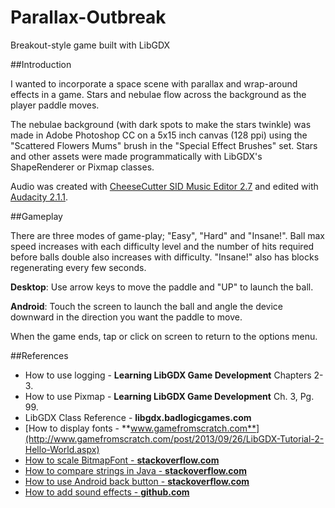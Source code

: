 # Parallax-Outbreak
Breakout-style game built with LibGDX

##Introduction

I wanted to incorporate a space scene with parallax and wrap-around effects in a game. Stars and
nebulae flow across the background as the player paddle moves.

The nebulae background
(with dark spots to make the stars twinkle) was made in Adobe Photoshop CC on a 5x15 inch
canvas (128 ppi) using the "Scattered Flowers Mums" brush in the "Special Effect
Brushes" set. Stars and other assets were made programmatically with LibGDX's ShapeRenderer
or Pixmap classes.

Audio was created with [CheeseCutter SID Music Editor 2.7](http://theyamo.kapsi.fi/ccutter/about.html)
and edited with [Audacity 2.1.1](http://audacityteam.org/).

##Gameplay

There are three modes of game-play; "Easy", "Hard" and "Insane!". Ball max speed
increases with each difficulty level and the number of hits required before balls double
also increases with difficulty. "Insane!" also has blocks regenerating every few seconds.

**Desktop**: Use arrow keys to move the paddle and "UP" to launch the ball.

**Android**: Touch the screen to launch the ball and angle the device downward
in the direction you want the paddle to move.

When the game ends, tap or click on screen to return to the options menu.

##References

- How to use logging - **Learning LibGDX Game Development** Chapters 2-3.
- How to use Pixmap - **Learning LibGDX Game Development** Ch. 3, Pg. 99.
- LibGDX Class Reference - **libgdx.badlogicgames.com**
- [How to display fonts - **www.gamefromscratch.com**](http://www.gamefromscratch.com/post/2013/09/26/LibGDX-Tutorial-2-Hello-World.aspx)
- [How to scale BitmapFont - **stackoverflow.com**](http://stackoverflow.com/questions/29814995/java-libgdx-bitmapfont-setscale-method-not-working)
- [How to compare strings in Java - **stackoverflow.com**](http://stackoverflow.com/questions/513832/how-do-i-compare-strings-in-java)
- [How to use Android back button - **stackoverflow.com**](http://stackoverflow.com/questions/7223723/in-libgdx-how-do-i-get-input-from-the-back-button)
- [How to add sound effects - **github.com**](https://github.com/libgdx/libgdx/wiki/Sound-effects)
